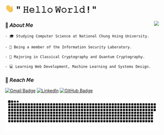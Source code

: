 # <img src="https://github.com/SatYu26/SatYu26/blob/master/Assets/Hi.gif" width="29px"> " 𝙷𝚎𝚕𝚕𝚘 𝚆𝚘𝚛𝚕𝚍 ! "

<img align="right" src="https://github-readme-stats.vercel.app/api/top-langs/?username=flries"/>

### 🌱 𝘈𝘣𝘰𝘶𝘵 𝘔𝘦
```
- 🎓 Studying Computer Science at National Chung Hsing University.

- 📄 Being a member of the Information Security Laboratory.

- 🔐 Majoring in Classical Cryptography and Quantum Cryptography.

- 💻 Learning Web Development, Machine Learning and Systems Design.
```

### 🧷 𝘙𝘦𝘢𝘤𝘩 𝘔𝘦
[![Gmail Badge](https://img.shields.io/badge/Gmail-EA4335?logo=gmail&logoColor=fff&style=for-the-badge)](mailto:flries.yu.an@gmail.com)
[![LinkedIn](https://img.shields.io/badge/linkedin-%230077B5.svg?style=for-the-badge&logo=linkedin&logoColor=white)](https://www.linkedin.com/in/flries/) 
[![GitHub Badge](https://img.shields.io/badge/GitHub-181717?logo=github&logoColor=fff&style=for-the-badge)](https://github.com/flries) 

<picture>
  <source media="(prefers-color-scheme: dark)" srcset="https://raw.githubusercontent.com/flries/flries/output/github-snake-dark.svg" />
  <source media="(prefers-color-scheme: light)" srcset="https://raw.githubusercontent.com/flries/flries/output/github-snake.svg" />
  <img alt="github snake" src="https://raw.githubusercontent.com/flries/flries/output/github-snake.svg" />
</picture>
